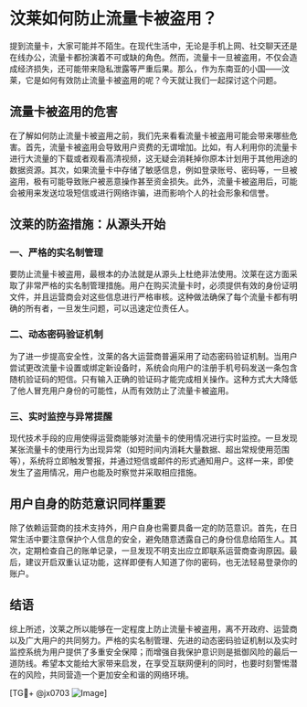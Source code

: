 # 汶莱如何防止流量卡被盗用？

提到流量卡，大家可能并不陌生。在现代生活中，无论是手机上网、社交聊天还是在线办公，流量卡都扮演着不可或缺的角色。然而，流量卡一旦被盗用，不仅会造成经济损失，还可能带来隐私泄露等严重后果。那么，作为东南亚的小国——汶莱，它是如何有效防止流量卡被盗用的呢？今天就让我们一起探讨这个问题。

## 流量卡被盗用的危害

在了解如何防止流量卡被盗用之前，我们先来看看流量卡被盗用可能会带来哪些危害。首先，流量卡被盗用会导致用户资费的无谓增加。比如，有人利用你的流量卡进行大流量的下载或者观看高清视频，这无疑会消耗掉你原本计划用于其他用途的数据资源。其次，如果流量卡中存储了敏感信息，例如登录账号、密码等，一旦被盗用，极有可能导致账户被恶意操作甚至资金损失。此外，流量卡被盗用后，可能会被用来发送垃圾短信或进行网络诈骗，进而影响个人的社会形象和信誉。

## 汶莱的防盗措施：从源头开始

### 一、严格的实名制管理

要防止流量卡被盗用，最根本的办法就是从源头上杜绝非法使用。汶莱在这方面采取了非常严格的实名制管理措施。用户在购买流量卡时，必须提供有效的身份证明文件，并且运营商会对这些信息进行严格审核。这种做法确保了每个流量卡都有明确的所有者，一旦发生问题，可以迅速定位责任人。

### 二、动态密码验证机制

为了进一步提高安全性，汶莱的各大运营商普遍采用了动态密码验证机制。当用户尝试更改流量卡设置或绑定新设备时，系统会向用户的注册手机号码发送一条包含随机验证码的短信。只有输入正确的验证码才能完成相关操作。这种方式大大降低了他人冒充用户身份的可能性，从而有效防止了流量卡被盗用。

### 三、实时监控与异常提醒

现代技术手段的应用使得运营商能够对流量卡的使用情况进行实时监控。一旦发现某张流量卡的使用行为出现异常（如短时间内消耗大量数据、超出常规使用范围等），系统将立即触发警报，并通过短信或邮件的形式通知用户。这样一来，即使发生了盗用情况，用户也能及时察觉并采取相应措施。

## 用户自身的防范意识同样重要

除了依赖运营商的技术支持外，用户自身也需要具备一定的防范意识。首先，在日常生活中要注意保护个人信息的安全，避免随意透露自己的身份信息给陌生人。其次，定期检查自己的账单记录，一旦发现不明支出应立即联系运营商查询原因。最后，建议开启双重认证功能，这样即便有人知道了你的密码，也无法轻易登录你的账户。

## 结语

综上所述，汶莱之所以能够在一定程度上防止流量卡被盗用，离不开政府、运营商以及广大用户的共同努力。严格的实名制管理、先进的动态密码验证机制以及实时监控系统为用户提供了多重安全保障；而增强自我保护意识则是抵御风险的最后一道防线。希望本文能给大家带来启发，在享受互联网便利的同时，也要时刻警惕潜在的风险，共同营造一个更加安全和谐的网络环境。

[TG💪+ @jx0703 ![Image](https://github.com/user-attachments/assets/dbca1d08-cadb-493c-b0ec-ad6f7a83f270)]
